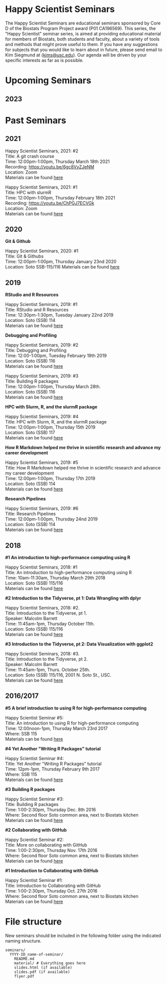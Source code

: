 
# Happy Scientist Seminars

The Happy Scientist Seminars are educational seminars sponsored by Core D of the Biostats Program Project award (P01 CA196569). This series, the "Happy Scientist" seminar series, is aimed at providing educational material for members of Biostats, both students and faculty, about a variety of tools and methods that might prove useful to them. If you have any suggestions for subjects that you would like to learn about in future, please send email to Kim Siegmund at (kims@usc.edu). Our agenda will be driven by your specific interests as far as is possible. 

# Upcoming Seminars

## 2023


# Past Seminars

## 2021

Happy Scientist Seminars, 2021: #2  
Title: A git crash course  
Time: 12:00pm-1:00pm, Thursday March 18th 2021  
Recording: https://youtu.be/6gc8VyZJeNM   
Location: Zoom   
Materials can be found [here](https://github.com/USCbiostats/software-dev/blob/master/happy_scientist/seminars/2021-03-18-git-crash/)  

Happy Scientist Seminars, 2021: #1  
Title: HPC with slurmR  
Time: 12:00pm-1:00pm, Thursday February 18th 2021   
Recording: https://youtu.be/ChPGJ7ECVGk   
Location: Zoom   
Materials can be found [here](https://github.com/USCbiostats/software-dev/blob/master/happy_scientist/seminars/2021-02-18-slurmr-workshop/)  


## 2020

**Git & Github**

Happy Scientist Seminars, 2020: #1  
Title: Git & Githubs  
Time: 12:00pm-1:00pm, Thursday January 23nd 2020  
Location: Soto SSB-115/116
Materials can be found [here](https://github.com/USCbiostats/software-dev/blob/master/happy_scientist/seminars/2020_01_git-and-github/)  

## 2019

**RStudio and R Resources**

Happy Scientist Seminars, 2019: #1  
Title: RStudio and R Resources  
Time: 12:30pm-1:30pm, Tuesday January 22nd 2019  
Location: Soto (SSB) 114  
Materials can be found [here](https://github.com/USCbiostats/software-dev/blob/master/happy_scientist/seminars/2019-01_rstudio-and-r/)  

**Debugging and Profiling**

Happy Scientist Seminars, 2019: #2  
Title: Debugging and Profiling  
Time: 12:00-1:00pm, Tuesday February 19th 2019  
Location: Soto (SSB) 116  
Materials can be found [here](https://github.com/USCbiostats/software-dev/blob/master/happy_scientist/seminars/2019-02_debugging-and-profiling)

Happy Scientist Seminars, 2019: #3  
Title: Building R packages  
Time: 12:00pm-1:00pm, Thursday March 28th.  
Location: Soto (SSB) 116  
Materials can be found [here](https://github.com/USCbiostats/software-dev/blob/master/happy_scientist/seminars/2019-03_building-r-packages)


**HPC with Slurm, R, and the slurmR package**

Happy Scientist Seminars, 2019: #4<br>
Title: HPC with Slurm, R, and the slurmR package<br>
Time: 12:00pm-1:00pm, Thursday 15th 2019<br>
Location: Soto (SSB) 117 <br>
Materials can be found [here](https://github.com/USCbiostats/software-dev/blob/master/happy_scientist/seminars/2019-04_slurmr-workshop/) 


**How R Markdown helped me thrive in scientific research and advance my career development**

Happy Scientist Seminars, 2019: #5<br>
Title: How R Markdown helped me thrive in scientific research and advance my career development<br>
Time: 12:00pm-1:00pm, Thursday 17th 2019<br>
Location: Soto (SSB) 114 <br>
Materials can be found [here](https://github.com/USCbiostats/software-dev/blob/master/happy_scientist/seminars/2019-04_rmarkdown/) 


**Research Pipelines**

Happy Scientist Seminars, 2019: #6<br>
Title: Research Pipelines  <br>
Time: 12:00pm-1:00pm, Thursday 24nd 2019  <br>
Location: Soto (SSB) 114  <br>
Materials can be found [here](https://github.com/USCbiostats/software-dev/blob/master/happy_scientist/seminars/2019-06_research-pipelines/)  



## 2018

**#1 An introduction to high-performance computing using R**

Happy Scientist Seminars, 2018: #1  
Title: An introduction to high-performance computing using R  
Time: 10am-11:30am, Thursday March 29th 2018  
Location: Soto (SSB) 115/116  
Materials can be found [here](https://github.com/USCbiostats/software-dev/blob/master/happy_scientist/seminars/2018-01_high-performance/)  

**#2 Introduction to the Tidyverse, pt 1: Data Wrangling with dplyr**  

Happy Scientist Seminars, 2018: #2.  
Title: Introduction to the Tidyverse, pt 1.  
Speaker: Malcolm Barrett  
Time: 11:45am-1pm, Thursday October 11th.  
Location: Soto (SSB) 115/116  
Materials can be found [here](https://github.com/USCbiostats/software-dev/blob/master/happy_scientist/seminars/2018-02_intro-tidyverse/)  

**#3 Introduction to the Tidyverse, pt 2: Data Visualization with ggplot2**  

Happy Scientist Seminars, 2018: #3.  
Title: Introduction to the Tidyverse, pt 2.  
Speaker: Malcolm Barrett  
Time: 11:45am-1pm, Thurs. October 25th.  
Location: Soto (SSB) 115/116, 2001 N. Soto St., USC.  
Materials can be found [here](https://github.com/USCbiostats/software-dev/blob/master/happy_scientist/seminars/2018-02_intro-tidyverse/)  

## 2016/2017

**#5 A brief introduction to using R for high-performance computing**  

Happy Scientist Seminar #5:  
Title: An introduction to using R for high-performance computing  
Time: 12:00noon-1pm, Thursday March 23rd 2017  
Where: SSB 115  
Materials can be found [here](https://github.com/USCbiostats/software-dev/blob/master/happy_scientist/seminars/2017-05_high-performance/)  

**#4 Yet Another "Writing R Packages" tutorial**  

Happy Scientist Seminar #4:  
Title: Yet Another "Writing R Packages" tutorial  
Time: 12pm-1pm, Thursday February 9th 2017  
Where: SSB 115  
Materials can be found [here](https://github.com/USCbiostats/software-dev/blob/master/happy_scientist/seminars/2017-04_r-package/)  

**#3 Building R packages**  

Happy Scientist Seminar #3:  
Title: Building R packages  
Time: 1:00-2:30pm, Thursday Dec. 8th 2016  
Where: Second floor Soto common area, next to Biostats kitchen  
Materials can be found [here](https://github.com/USCbiostats/software-dev/blob/master/happy_scientist/seminars/2016-03_r-package/)  

**#2 Collaborating with GitHub**  

Happy Scientist Seminar #2:  
Title: More on collaborating with GitHub  
Time: 1:00-2:30pm, Thursday Nov. 17th 2016  
Where: Second floor Soto common area, next to Biostats kitchen  
Materials can be found [here](https://github.com/USCbiostats/software-dev/blob/master/happy_scientist/seminars/2016-02_github/)  

**#1 Introduction to Collaborating with GitHub**  

Happy Scientist Seminar #1:  
Title: Introduction to Collaborating with GitHub  
Time: 1:00-2:30pm, Thursday Oct. 27th 2016  
Where: Second floor Soto common area, next to Biostats kitchen  
Materials can be found [here](https://github.com/USCbiostats/software-dev/blob/master/happy_scientist/seminars/2016-01_github/)  

# File structure

New seminars should be included in the following folder using the indicated naming structure.

```
seminars/
  YYYY-ID_name-of-seminar/
    README.md
    material/ # Everything goes here
    slides.html (if available)
    slides.pdf (if available)
    flyer.pdf
```
